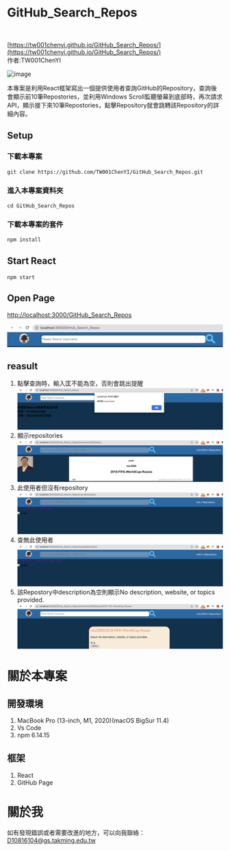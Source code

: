 # GitHub_Search_Repos
<br>


[https://tw001chenyi.github.io/GitHub_Search_Repos/](https://tw001chenyi.github.io/GitHub_Search_Repos/)<br>
作者:TW001ChenYI<br>

![image](asset/View_2.gif)

本專案是利用React框架寫出一個提供使用者查詢GitHub的Repository，查詢後會顯示前10筆Repostories，並利用Windows Scroll監聽螢幕到底部時，再次請求API，顯示接下來10筆Repostories，點擊Repository就會跳轉該Repository的詳細內容。

## Setup    
### 下載本專案
    git clone https://github.com/TW001ChenYI/GitHub_Search_Repos.git
### 進入本專案資料夾
    cd GitHub_Search_Repos
### 下載本專案的套件
    npm install

## Start React
    npm start

## Open Page
[http://localhost:3000/GitHub_Search_Repos](http://localhost:3000/GitHub_Search_Repos)

![image](asset/Search.png)
## reasult
1. 點擊查詢時，輸入匡不能為空，否則會跳出提醒
   ![imges](asset/result1.png)
2. 顯示repositories
   ![imges](asset/result2.png)
3. 此使用者但沒有repository
   ![imges](asset/result3.png)
4. 查無此使用者
   ![imges](asset/result4.png)
5. 該Repostory中description為空則顯示No description, website, or topics provided.
   ![imges](ass/../asset/result5.png)

# 關於本專案
## 開發環境
1. MacBook Pro (13-inch, M1, 2020)(macOS BigSur 11.4)<br>
1. Vs Code<br>
2. npm 6.14.15

## 框架
1. React<br>
1. GitHub Page<br>

# 關於我
如有發現錯誤或者需要改進的地方，可以向我聯絡：[D10816104@gs.takming.edu.tw](mailto:D10816104@gs.takming.edu.tw)